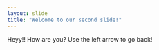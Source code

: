 ```yaml
---
layout: slide
title: "Welcome to our second slide!"
---
```

Heyy!! How are you?
Use the left arrow to go back!
